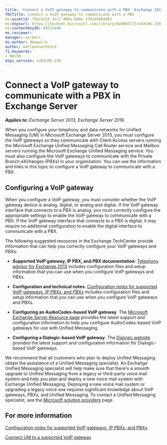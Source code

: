 ```yaml
---
title: 'Connect a VoIP gateway to communicate with a PBX: Exchange 2013 Help'
TOCTitle: Connect a VoIP gateway to communicate with a PBX
ms:assetid: 76bcdc54-3ec2-408a-bdbe-37826580dd62
ms:mtpsurl: https://technet.microsoft.com/library/Aa998872(v=EXCHG.150)
ms:contentKeyID: 49315440
ms.reviewer: 
manager: serdars
ms.author: dmaguire
author: mattpennathe3rd
f1.keywords:
- NOCSH
mtps_version: v=EXCHG.150
---
```


# Connect a VoIP gateway to communicate with a PBX in Exchange Server

_**Applies to:** Exchange Server 2013, Exchange Server 2016_

When you configure your telephony and data networks for Unified Messaging (UM) in Microsoft Exchange Server 2013, you must configure the VoIP gateways so they communicate with Client Access servers running the Microsoft Exchange Unified Messaging Call Router service and Mailbox servers running the Microsoft Exchange Unified Messaging service. You must also configure the VoIP gateways to communicate with the Private Branch eXchanges (PBXs) in your organization. You can use the information and links in this topic to configure a VoIP gateway to communicate with a PBX.

## Configuring a VoIP gateway

When you configure a VoIP gateway, you must consider whether the VoIP gateway device is analog, digital, or analog and digital. If the VoIP gateway interface that connects to a PBX is analog, you must correctly configure the appropriate settings to enable the VoIP gateway to communicate with a PBX. If the VoIP gateway interface that connects to a PBX is digital, it may require no additional configuration to enable the digital interface to communicate with a PBX.

The following suggested resources in the Exchange TechCenter provide information that can help you correctly configure your VoIP gateways and PBXs:

  - **Supported VoIP gateway, IP PBX, and PBX documentation**: [Telephony advisor for Exchange 2013](https://docs.microsoft.com/exchange/voice-mail-unified-messaging/telephone-system-integration-with-um/telephony-advisor-for-exchange-2013) includes configuration files and setup information that you can use when you configure VoIP gateways and PBXs.

  - **Configuration and technical notes**: [Configuration notes for supported VoIP gateways, IP PBXs, and PBXs](https://docs.microsoft.com/exchange/voice-mail-unified-messaging/telephone-system-integration-with-um/configuration-notes-for-voip-gateways) includes configuration files and setup information that you can use when you configure VoIP gateways and PBXs.

  - **Configuring an AudioCodes-based VoIP gateway**  The [Microsoft Exchange Server Resource page](https://www.audiocodes.com/solutions/microsoft/exchange-server) provides the latest support and configuration information to help you configure AudioCodes-based VoIP gateways for use with Unified Messaging.

  - **Configuring a Dialogic-based VoIP gateway**: The [Dialogic website](https://www.dialogic.com/) provides the latest support and configuration information for Dialogic-based VoIP gateways.

We recommend that all customers who plan to deploy Unified Messaging obtain the assistance of a Unified Messaging specialist. An Exchange Unified Messaging specialist will help make sure that there's a smooth upgrade to Unified Messaging from a legacy or third-party voice mail system and help you plan and deploy a new voice mail system with Exchange Unified Messaging. Deploying a new voice mail system or upgrading a legacy voice one requires significant knowledge about VoIP gateways, PBXs, and Unified Messaging. To contact a Unified Messaging specialist, see the [Microsoft solution providers](https://www.microsoft.com/solution-providers/) page.

## For more information

[Configuration notes for supported VoIP gateways, IP PBXs, and PBXs](https://docs.microsoft.com/exchange/voice-mail-unified-messaging/telephone-system-integration-with-um/configuration-notes-for-voip-gateways)

[Connect UM to a supported VoIP gateway](connect-um-to-a-supported-voip-gateway-exchange-2013-help.md)

